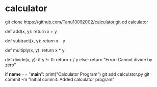 # calculator
git clone https://github.com/Tanu10092002/calculator.git
cd calculator

def add(x, y):
    return x + y

def subtract(x, y):
    return x - y

def multiply(x, y):
    return x * y

def divide(x, y):
    if y != 0:
        return x / y
    else:
        return "Error: Cannot divide by zero"

if __name__ == "__main__":
    print("Calculator Program")
git add calculator.py
git commit -m "Initial commit: Added calculator program"



